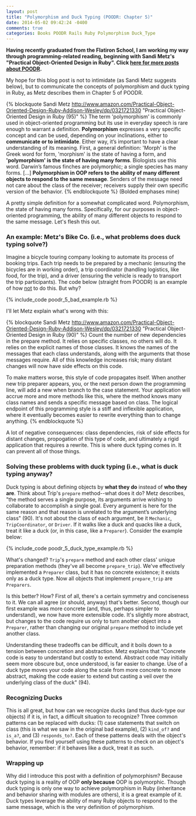 ```yaml
---
layout: post
title: "Polymorphism and Duck Typing (POODR: Chapter 5)"
date: 2014-05-02 09:42:24 -0400
comments: true
categories: Books POODR Rails Ruby Polymorphism Duck_Type
---
```

<strong>Having recently graduated from the Flatiron School, I am working my way through programming-related reading, beginning with Sandi Metz's "Practical Object-Oriented Design in Ruby". Click <a href="/blog/categories/POODR/">here for more posts about POODR</a>.</strong>

My hope for this blog post is not to intimidate (as Sandi Metz suggests below), but to communicate the concepts of polymorphism and duck typing in Ruby, as Metz describes them in Chapter 5 of POODR.

{% blockquote Sandi Metz http://www.amazon.com/Practical-Object-Oriented-Design-Ruby-Addison-Wesley/dp/0321721330  "Practical Object-Oriented Design in Ruby (95)"  %}
The term 'polymorphism' is commonly used in object-oriented programming
but its use in everyday speech is rare enough to warrant a definition. <strong>Polymorphism</strong> expresses a very specific concept and can be used,
depending on your inclinations, either to <strong>communicate or to intimidate</strong>.
Either way, it’s important to have a clear understanding of its meaning. First, a general definition: 'Morph' is the Greek word for form, 'morphism' is the state of having a form, and <strong>'polymorphism' is the state of having many forms</strong>. Biologists use this word. Darwin’s famous finches are polymorphic; a single species has many forms. [...] <strong>Polymorphism in OOP refers to the ability of many different objects to respond to the same message</strong>. Senders of the message need not care about the class of the receiver; receivers supply their own specific version of the behavior.
{% endblockquote %}
(Bolded emphases mine)

A pretty simple definition for a somewhat complicated word. Polymorphism, the state of having many forms. Specifically, for our purposes in object-oriented programming, the ability of many different objects to respond to the same message. Let's flesh this out.

<h3>An example: Metz's Bike Co. (i.e., what problems does duck typing solve?)</h3>

Imagine a bicycle touring company looking to automate its process of booking trips. Each trip needs to be prepared by a mechanic (ensuring the bicycles are in working order), a trip coordinator (handling logistics, like food, for the trip), and a driver (ensuring the vehicle is ready to transport the trip participants). The code below (straight from POODR) is an example of how <u>not</u> to do this. But why?

{% include_code poodr_5_bad_example.rb %}

I'll let Metz explain what's wrong with this:

{% blockquote Sandi Metz http://www.amazon.com/Practical-Object-Oriented-Design-Ruby-Addison-Wesley/dp/0321721330  "Practical Object-Oriented Design in Ruby (90)"  %}
Count the number of new dependencies in the prepare method. It relies on specific classes, no others will do. It relies on the explicit names of those classes. It knows the names of the messages that each class understands, along with the arguments that those messages require. All of this knowledge increases risk; many distant changes will now have side effects on this code.

To make matters worse, this style of code propagates itself. When another new trip preparer appears, you, or the next person down the programming line, will add a new when branch to the case statement. Your application will accrue more and more methods like this, where the method knows many class names and sends a specific message based on class. The logical endpoint of this programming style is a stiff and inflexible application, where it eventually becomes easier to rewrite everything than to change anything.
{% endblockquote %}

A lot of negative consequences: class dependencies, risk of side effects for distant changes, propogation of this type of code, and ultimately a rigid application that requires a rewrite. This is where duck typing comes in. It can prevent all of those things.

<h3>Solving these problems with duck typing (i.e., what is duck typing anyway?</h3>
Duck typing is about defining objects by <strong>what they do</strong> instead of <strong>who they are</strong>. Think about Trip's <code>prepare</code> method--what does it do? Metz describes, "the method serves a single purpose, its arguments arrive wishing to collaborate to accomplish a single goal. Every argument is here for the same reason and that reason is unrelated to the argument’s underlying class" (90). It's not about the class of each argument, be it <code>Mechanic</code>, <code>TripCoordinator</code>, or <code>Driver</code>. If it walks like a duck and quacks like a duck, treat it like a duck (or, in this case, like a <code>Preparer</code>). Consider the example below:

{% include_code poodr_5_duck_type_example.rb %}

What's changed? <code>Trip</code>'s <code>prepare</code> method and each other class' unique preparation methods (they've all become <code>prepare_trip</code>). We've effectively implemented a <code>Preparer</code> class, but it has no concrete existence; it exists only as a duck type. Now all objects that implement <code>prepare_trip</code> are <code>Preparers</code>.

Is this better? How? First of all, there's a certain symmetry and conciseness to it. We can all agree (or should, anyway) that's better. Second, though our first example was more concrete (and, thus, perhaps simpler to understand), we now have more extensible code. It's slightly more abstract, but changes to the code require us only to turn another object into a <code>Preparer</code>, rather than changing our original <code>prepare</code> method to include yet another class.

Understanding these tradeoffs can be difficult, and it boils down to a tension between concretion and abstraction. Metz explains that "Concrete code is easy to understand but costly to extend. Abstract code may initially seem more obscure but, once understood, is far easier to change. Use of a duck type moves your code along the scale from more
concrete to more abstract, making the code easier to extend but casting a veil over the
underlying class of the duck" (94).

<h3>Recognizing Ducks</h3>
This is all great, but how can we recognize ducks (and thus duck-type our objects) if it is, in fact, a difficult situation to recognize? Three common patterns can be replaced with ducks: (1) case statements that switch on class (this is what we saw in the original bad example), (2) <code>kind_of?</code> and <code>is_a?</code>, and (3) <code>responds_to?</code>. Each of these patterns deals with the object's behavior. If you find yourself using these patterns to check on an object's behavior, remember: if it behaves like a duck, treat it as such.

<h3>Wrapping up</h3>
Why did I introduce this post with a definition of polymorphism? Because duck typing is a reality of OOP <strong>only because</strong> OOP is polymorphic. Though duck typing is only one way to achieve polymorphism in Ruby (inheritance and behavior sharing with modules are others), it is a great example of it. Duck types leverage the ability of many Ruby objects to respond to the same message, which is the very definition of polymorphism.